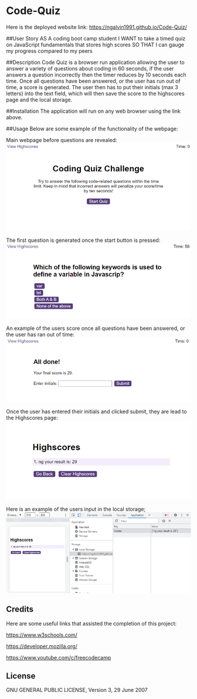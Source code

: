 # Code-Quiz

Here is the deployed website link: 
https://ngalvin1991.github.io/Code-Quiz/

##User Story 
AS A coding boot camp student
I WANT to take a timed quiz on JavaScript fundamentals that stores high scores
SO THAT I can gauge my progress compared to my peers

##Description
Code Quiz is a browser run application allowing the user to answer a variety of 
questions about coding in 60 seconds, if the user answers a question incorrectly
then the timer reduces by 10 seconds each time. 
Once all questions have been answered, or the user has run out of time, a score is 
generated. The user then has to put their initials (max 3 letters) into the text field, which will then save the score to the highscores page and the local storage.

##Installation 
The application will run on any web browser using the link above. 

##Usage 
Below are some example of the functionality of the webpage: 

Main webpage before questions are revealed:
![alt-text](/assets/images/mainpageexample%20.png)

The first question is generated once the start button is pressed: 
![alt-text](/assets/images/questionexample%20.png)

An example of the users score once all questions have been answered, or the user has 
ran out of time: 
![alt-text](/assets/images/totalscoreexample%20.png)

Once the user has entered their initials and clicked submit, they are lead to the
Highscores page: 
![alt-text](/assets/images/highscoresexample%20.png)

Here is an example of the users input in the local storage; 
![alt-text](/assets/images/localstorageexample%20.png)

## Credits

Here are some useful links that assisted the completion of this project: 

https://www.w3schools.com/

https://developer.mozilla.org/

https://www.youtube.com/c/freecodecamp

## License 

GNU GENERAL PUBLIC LICENSE, Version 3, 29 June 2007